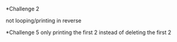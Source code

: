 *Challenge 2

not looping/printing in reverse

*Challenge 5
only printing the first 2 instead of deleting the first 2